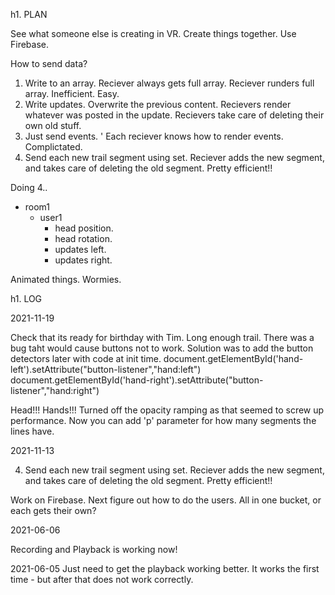 h1. PLAN

See what someone else is creating in VR.
Create things together.
Use Firebase.

How to send data?

1. Write to an array. Reciever always gets full array. Reciever runders full array.
   Inefficient. Easy.
2. Write updates. Overwrite the previous content.
   Recievers render whatever was posted in the update.
   Recievers take care of deleting their own old stuff.
3. Just send events. '
   Each reciever knows how to render events.
   Complictated.
4. Send each new trail segment using set. Reciever adds the new segment, and takes care of deleting the old segment. Pretty efficient!!

Doing 4..

- room1
  - user1
    - head position.
    - head rotation.
    - updates left.
    - updates right.


Animated things. Wormies.

h1. LOG

2021-11-19

Check that its ready for birthday with Tim.
Long enough trail.
There was a bug taht would cause buttons not to work.
Solution was to add the button detectors later with code at init time.
  document.getElementById('hand-left').setAttribute("button-listener","hand:left")
    document.getElementById('hand-right').setAttribute("button-listener","hand:right")
  
  Head!!!
  Hands!!!
  Turned off the opacity ramping as that seemed to screw up performance.
  Now you can add 'p'  parameter for how many segments the lines have.
  


2021-11-13

4. Send each new trail segment using set. Reciever adds the new segment, and takes care of deleting the old segment. Pretty efficient!!

Work on Firebase.
Next figure out how to do the users.
All in one bucket, or each gets their own?


2021-06-06

Recording and Playback is working now!



2021-06-05
Just need to get the playback working better.
It works the first time - but after that does not work correctly.
